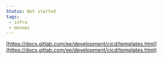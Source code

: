 ```yaml
---
Status: Not started
tags:
 - infra
 - devops
---
```

[https://docs.gitlab.com/ee/development/cicd/templates.html](https://docs.gitlab.com/ee/development/cicd/templates.html)